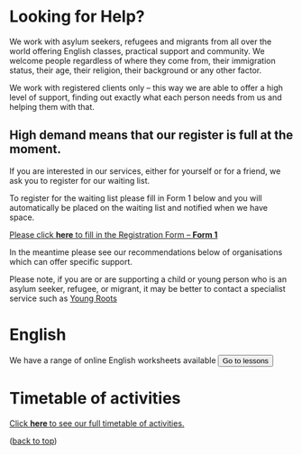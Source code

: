 <div id="top"></div>
<!-- PROJECT SHIELDS -->
<!--
*** I'm using markdown "reference style" links for readability.
*** Reference links are enclosed in brackets [ ] instead of parentheses 

<!-- ABOUT THE PROJECT -->
<!-- ![islington-background](https://octodex.github.com/images/bannekat.png) -->
<!-- <img src="https://octodex.github.com/images/bannekat.png" alt="drawing" width="100%" height= "400"
  overflow-y= "hidden";/> -->

# Looking for Help?
We work with asylum seekers, refugees and migrants from all over the world offering English classes, practical support and community.  We welcome people regardless of where they come from, their immigration status, their age, their religion, their background or any other factor.   

We work with registered clients only – this way we are able to offer a high level of support, finding out exactly what each person needs from us and helping them with that.


## High demand means that our register is full at the moment. 

If you are interested in our services, either for yourself or for a friend, we ask you to register for our waiting list. 

To register for the waiting list please fill in Form 1 below and you will automatically be placed on the waiting list and notified when we have space.

<p ><a href="https://docs.google.com/forms/d/1AZcCFGMFZYG2l9DIeo9zyakO6ksmSIkwQfcP67F3EmA/viewform?edit_requested=true" target="_blank">Please click <strong>here</strong> to fill in the Registration Form – <strong>Form 1</strong></a></p>

In the meantime please see our recommendations below of organisations which can offer specific support.

Please note, if you are or are supporting a child or young person who is an asylum seeker, refugee, or migrant, it may be better to contact a specialist service such as 
<span style="color:#826D01"><a href="https://www.youngroots.org.uk/" target="_blank">Young Roots</a></span>

# English
We have a range of online English worksheets available 
<span style="color:#826D01"><a href=" http://localhost:3001/lessons" target="_blank"><button name="button" onClick="http://www.google.com">Go to lessons</button></a></span>

# Timetable of activities
<p style="color:#826D01"><a href="https://islingtoncentre.co.uk/timetable-2022/">Click <strong>here </strong>to see our full timetable of activities.</a></p>

<p alignitem="right">(<a href="#top">back to top</a>)</p>
<!-- Here's why:
* Your time should be focused on creating something amazing. A project that solves a problem and helps others
* You shouldn't be doing the same tasks over and over like creating a README from scratch
* You should implement DRY principles to the rest of your life :smile:

Of course, no one template will serve all projects since your needs may be different. So I'll be adding more in the near future. You may also suggest changes by forking this repo and creating a pull request or opening an issue. Thanks to all the people have contributed to expanding this template!

Use the `BLANK_README.md` to get started. -->
